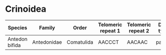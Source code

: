# Crinoidea

| Species | Family | Order | Telomeric repeat 1 | Telomeric repeat 2 | Data type |
| -- | --- | --- | --- | --- | --- |
| Antedon bifida | Antedonidae | Comatulida | AACCCT | AACAAC | pacbio |
